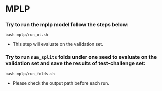 # MPLP

### Try to run the mplp model follow the steps below:

```shell
bash mplp/run_ot.sh 
``` 
* This step will evaluate on the validation set.


### Try to run ```num_splits``` folds under one seed to evaluate on the validation set and save the results of test-challenge set:
```shell
bash mplp/run_folds.sh 
``` 
* Please check the output path before each run.